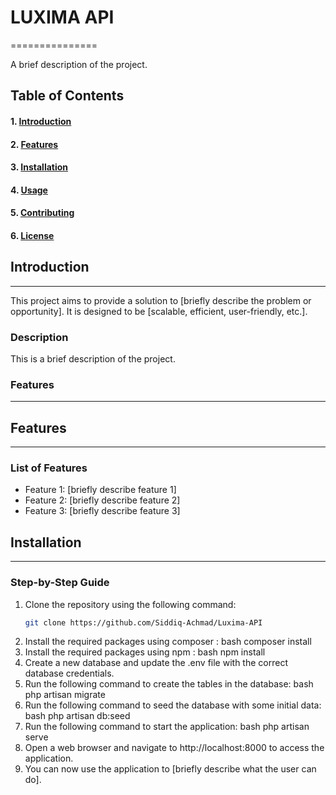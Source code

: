 # LUXIMA API

===============

A brief description of the project.

## Table of Contents

#### 1. [Introduction](#introduction)

#### 2. [Features](#features)

#### 3. [Installation](#installation)

#### 4. [Usage](#usage)

#### 5. [Contributing](#contributing)

#### 6. [License](#license)

## Introduction

---

This project aims to provide a solution to [briefly describe the problem or opportunity]. It is designed to be [scalable, efficient, user-friendly, etc.].

### Description

This is a brief description of the project.

### Features

---

## Features

---

### List of Features

-   Feature 1: [briefly describe feature 1]
-   Feature 2: [briefly describe feature 2]
-   Feature 3: [briefly describe feature 3]

## Installation

---

### Step-by-Step Guide

1. Clone the repository using the following command:
    ```bash
    git clone https://github.com/Siddiq-Achmad/Luxima-API
    ```
2. Install the required packages using composer :
   bash
   composer install
3. Install the required packages using npm :
   bash
   npm install
4. Create a new database and update the .env file with the correct database credentials.
5. Run the following command to create the tables in the database:
   bash
   php artisan migrate
6. Run the following command to seed the database with some initial data:
   bash
   php artisan db:seed
7. Run the following command to start the application:
   bash
   php artisan serve
8. Open a web browser and navigate to http://localhost:8000 to access the application.
9. You can now use the application to [briefly describe what the user can do].
